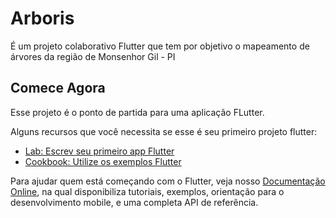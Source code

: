 # Arboris

É um projeto colaborativo Flutter que tem por objetivo o mapeamento de árvores da região de Monsenhor Gil - PI

## Comece Agora
Esse projeto é o ponto de partida para uma aplicação FLutter.

Alguns recursos que você necessita se esse é seu primeiro projeto flutter:

- [Lab: Escrev seu primeiro app Flutter](https://flutter.dev/docs/get-started/codelab)
- [Cookbook: Utilize os exemplos Flutter](https://flutter.dev/docs/cookbook)

Para ajudar quem está começando com o Flutter, veja nosso
[Documentação Online](https://flutter.dev/docs), na qual disponibiliza tutoriais,
exemplos, orientação para o desenvolvimento mobile, e uma completa API de referência.



